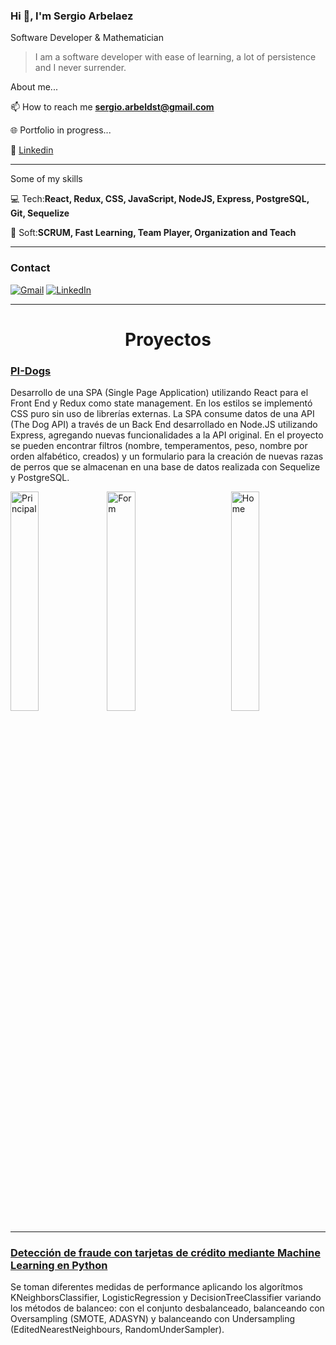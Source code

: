 ### Hi 👋, I'm Sergio Arbelaez

Software Developer & Mathematician

> I am a software developer with ease of learning, a lot of persistence and I never surrender.

About me...

📫 How to reach me **sergio.arbeldst@gmail.com**

🌐 Portfolio in progress...

👔 <a href="https://www.linkedin.com/in/sergio-
arbelaez-duque-62965a212/">Linkedin</a>

---

Some of my skills

💻 Tech:**React, Redux, CSS, JavaScript, NodeJS, Express, PostgreSQL, Git, Sequelize** 

🤝 Soft:**SCRUM, Fast Learning, Team Player, Organization and Teach**

---

<h3 align="left">Contact</h3>

[![Gmail](https://img.shields.io/badge/-GMAIL-D14836?style=for-the-badge&logo=gmail&logoColor=white)](mailto:sergio.arbeldst@gmail.com)
[![LinkedIn](https://img.shields.io/badge/LinkedIn-0077B5?style=for-the-badge&logo=linkedin&logoColor=white)](https://www.linkedin.com/in/sergio-arbelaez-duque-62965a212/)

<hr/>

<h1 align="center"> Proyectos </h1>

### <a href="https://github.com/sergio2448/PI-Dogs" target="_blank">PI-Dogs</a>
<p>Desarrollo de una SPA (Single Page Application) utilizando React para el Front End y Redux como state management. En los estilos se implementó CSS puro sin uso de librerías externas.
La SPA consume datos de una API (The Dog API) a través de un Back End desarrollado en Node.JS utilizando Express, agregando nuevas funcionalidades a la API original. En el proyecto se pueden encontrar filtros (nombre, temperamentos, peso, nombre por orden alfabético, creados) y un formulario para la creación de nuevas razas de perros que se almacenan en una base de datos realizada con Sequelize y PostgreSQL.</p>

<div>
<img align="left" src="https://user-images.githubusercontent.com/84557725/153262063-d68a0ff5-e77b-4db9-bb39-df2e2ef470a7.png" alt="Principal" width="30%"/>
<img align="right" src="https://user-images.githubusercontent.com/84557725/153262011-fa3d70d0-a4a9-4115-93d3-d4be021eb8d9.png" alt="Home" width="30%"/>
<img align="center" src="https://user-images.githubusercontent.com/84557725/153262048-abaea3cd-7b24-4df6-a3cb-da4e380a55e9.png" alt="Form" width="30%"/>
</div>

<hr/>

### <a href="https://github.com/sergio2448/creditcards_with_ml" target="_blank">Detección de fraude con tarjetas de crédito mediante Machine Learning en Python</a>

Se toman diferentes medidas de performance aplicando los algorítmos KNeighborsClassifier, LogisticRegression y DecisionTreeClassifier variando los métodos de balanceo: con el conjunto desbalanceado, balanceando con Oversampling (SMOTE, ADASYN) y balanceando con Undersampling (EditedNearestNeighbours,
RandomUnderSampler).
<!--
**sergio2448/sergio2448** is a ✨ _special_ ✨ repository because its `README.md` (this file) appears on your GitHub profile.

Here are some ideas to get you started:

- 🔭 I’m currently working on ...
- 🌱 I’m currently learning ...
- 👯 I’m looking to collaborate on ...
- 🤔 I’m looking for help with ...
- 💬 Ask me about ...
- 📫 How to reach me: ...
- 😄 Pronouns: ...
- ⚡ Fun fact: ...
-->
